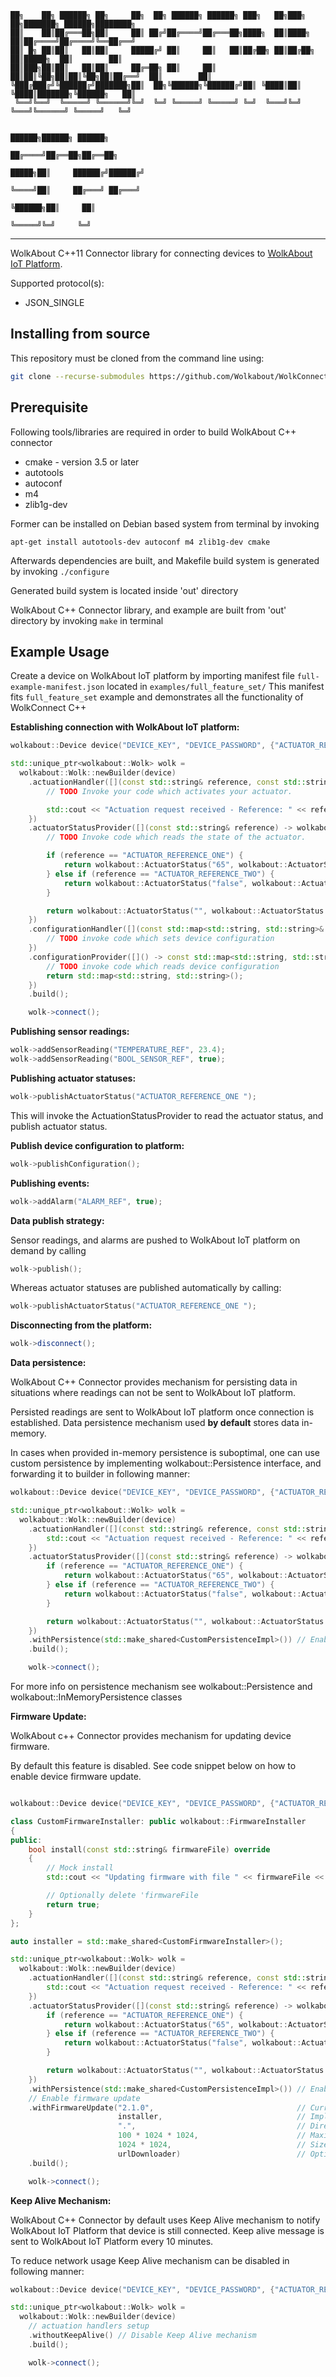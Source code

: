 ```
██╗    ██╗ ██████╗ ██╗     ██╗  ██╗ ██████╗ ██████╗ ███╗   ██╗███╗   ██╗███████╗ ██████╗████████╗
██║    ██║██╔═══██╗██║     ██║ ██╔╝██╔════╝██╔═══██╗████╗  ██║████╗  ██║██╔════╝██╔════╝╚══██╔══╝
██║ █╗ ██║██║   ██║██║     █████╔╝ ██║     ██║   ██║██╔██╗ ██║██╔██╗ ██║█████╗  ██║        ██║   
██║███╗██║██║   ██║██║     ██╔═██╗ ██║     ██║   ██║██║╚██╗██║██║╚██╗██║██╔══╝  ██║        ██║   
╚███╔███╔╝╚██████╔╝███████╗██║  ██╗╚██████╗╚██████╔╝██║ ╚████║██║ ╚████║███████╗╚██████╗   ██║   
 ╚══╝╚══╝  ╚═════╝ ╚══════╝╚═╝  ╚═╝ ╚═════╝ ╚═════╝ ╚═╝  ╚═══╝╚═╝  ╚═══╝╚══════╝ ╚═════╝   ╚═╝   
                                                                                                 
                                                                          ██████╗██████╗ ██████╗ 
                                                                         ██╔════╝██╔══██╗██╔══██╗
                                                                   █████╗██║     ██████╔╝██████╔╝
                                                                   ╚════╝██║     ██╔═══╝ ██╔═══╝ 
                                                                         ╚██████╗██║     ██║     
                                                                          ╚═════╝╚═╝     ╚═╝     
```
----
WolkAbout C++11 Connector library for connecting devices to [WolkAbout IoT Platform](https://demo.wolkabout.com/#/login).

Supported protocol(s):
* JSON_SINGLE

Installing from source
----------------------

This repository must be cloned from the command line using:
```sh
git clone --recurse-submodules https://github.com/Wolkabout/WolkConnect-Cpp.git
```

Prerequisite
------
Following tools/libraries are required in order to build WolkAbout C++ connector

* cmake - version 3.5 or later
* autotools
* autoconf
* m4
* zlib1g-dev

Former can be installed on Debian based system from terminal by invoking

`apt-get install autotools-dev autoconf m4 zlib1g-dev cmake`

Afterwards dependencies are built, and Makefile build system is generated by invoking
`./configure`

Generated build system is located inside 'out' directory


WolkAbout C++ Connector library, and example are built from 'out' directory by invoking
`make` in terminal

Example Usage
-------------

Create a device on WolkAbout IoT platform by importing manifest file `full-example-manifest.json` located in `examples/full_feature_set/`
This manifest fits `full_feature_set` example and demonstrates all the functionality of WolkConnect C++

**Establishing connection with WolkAbout IoT platform:**
```cpp
wolkabout::Device device("DEVICE_KEY", "DEVICE_PASSWORD", {"ACTUATOR_REFERENCE_ONE", "ACTUATOR_REFERENCE_TWO"});

std::unique_ptr<wolkabout::Wolk> wolk =
  wolkabout::Wolk::newBuilder(device)
    .actuationHandler([](const std::string& reference, const std::string& value) -> void {
        // TODO Invoke your code which activates your actuator.

        std::cout << "Actuation request received - Reference: " << reference << " value: " << value << std::endl;
    })
    .actuatorStatusProvider([](const std::string& reference) -> wolkabout::ActuatorStatus {
        // TODO Invoke code which reads the state of the actuator.

        if (reference == "ACTUATOR_REFERENCE_ONE") {
            return wolkabout::ActuatorStatus("65", wolkabout::ActuatorStatus::State::READY);
        } else if (reference == "ACTUATOR_REFERENCE_TWO") {
            return wolkabout::ActuatorStatus("false", wolkabout::ActuatorStatus::State::READY);
        }

        return wolkabout::ActuatorStatus("", wolkabout::ActuatorStatus::State::READY);
    })
    .configurationHandler([](const std::map<std::string, std::string>& configuration) -> void {
        // TODO invoke code which sets device configuration
    })
    .configurationProvider([]() -> const std::map<std::string, std::string>& {
        // TODO invoke code which reads device configuration
        return std::map<std::string, std::string>();
    })
    .build();

    wolk->connect();
```

**Publishing sensor readings:**
```cpp
wolk->addSensorReading("TEMPERATURE_REF", 23.4);
wolk->addSensorReading("BOOL_SENSOR_REF", true);
```

**Publishing actuator statuses:**
```cpp
wolk->publishActuatorStatus("ACTUATOR_REFERENCE_ONE ");
```
This will invoke the ActuationStatusProvider to read the actuator status,
and publish actuator status.

**Publish device configuration to platform:**
```cpp
wolk->publishConfiguration();
```

**Publishing events:**
```cpp
wolk->addAlarm("ALARM_REF", true);
```

**Data publish strategy:**

Sensor readings, and alarms are pushed to WolkAbout IoT platform on demand by calling
```cpp
wolk->publish();
```

Whereas actuator statuses are published automatically by calling:

```cpp
wolk->publishActuatorStatus("ACTUATOR_REFERENCE_ONE ");
```

**Disconnecting from the platform:**
```cpp
wolk->disconnect();
```

**Data persistence:**

WolkAbout C++ Connector provides mechanism for persisting data in situations where readings can not be sent to WolkAbout IoT platform.

Persisted readings are sent to WolkAbout IoT platform once connection is established.
Data persistence mechanism used **by default** stores data in-memory.

In cases when provided in-memory persistence is suboptimal, one can use custom persistence by implementing wolkabout::Persistence interface,
and forwarding it to builder in following manner:

```cpp
wolkabout::Device device("DEVICE_KEY", "DEVICE_PASSWORD", {"ACTUATOR_REFERENCE_ONE", "ACTUATOR_REFERENCE_TWO"});

std::unique_ptr<wolkabout::Wolk> wolk =
  wolkabout::Wolk::newBuilder(device)
    .actuationHandler([](const std::string& reference, const std::string& value) -> void {
        std::cout << "Actuation request received - Reference: " << reference << " value: " << value << std::endl;
    })
    .actuatorStatusProvider([](const std::string& reference) -> wolkabout::ActuatorStatus {
        if (reference == "ACTUATOR_REFERENCE_ONE") {
            return wolkabout::ActuatorStatus("65", wolkabout::ActuatorStatus::State::READY);
        } else if (reference == "ACTUATOR_REFERENCE_TWO") {
            return wolkabout::ActuatorStatus("false", wolkabout::ActuatorStatus::State::READY);
        }

        return wolkabout::ActuatorStatus("", wolkabout::ActuatorStatus::State::READY);
    })
    .withPersistence(std::make_shared<CustomPersistenceImpl>()) // Enable data persistance via custom persistence mechanism
    .build();

    wolk->connect();
```

For more info on persistence mechanism see wolkabout::Persistence and wolkabout::InMemoryPersistence classes

**Firmware Update:**

WolkAbout c++ Connector provides mechanism for updating device firmware.

By default this feature is disabled.
See code snippet below on how to enable device firmware update.

```c++

wolkabout::Device device("DEVICE_KEY", "DEVICE_PASSWORD", {"ACTUATOR_REFERENCE_ONE", "ACTUATOR_REFERENCE_TWO"});

class CustomFirmwareInstaller: public wolkabout::FirmwareInstaller
{
public:
	bool install(const std::string& firmwareFile) override
	{
		// Mock install
		std::cout << "Updating firmware with file " << firmwareFile << std::endl;

		// Optionally delete 'firmwareFile
		return true;
	}
};

auto installer = std::make_shared<CustomFirmwareInstaller>();

std::unique_ptr<wolkabout::Wolk> wolk =
  wolkabout::Wolk::newBuilder(device)
    .actuationHandler([](const std::string& reference, const std::string& value) -> void {
        std::cout << "Actuation request received - Reference: " << reference << " value: " << value << std::endl;
    })
    .actuatorStatusProvider([](const std::string& reference) -> wolkabout::ActuatorStatus {
        if (reference == "ACTUATOR_REFERENCE_ONE") {
            return wolkabout::ActuatorStatus("65", wolkabout::ActuatorStatus::State::READY);
        } else if (reference == "ACTUATOR_REFERENCE_TWO") {
            return wolkabout::ActuatorStatus("false", wolkabout::ActuatorStatus::State::READY);
        }

        return wolkabout::ActuatorStatus("", wolkabout::ActuatorStatus::State::READY);
    })
    .withPersistence(std::make_shared<CustomPersistenceImpl>()) // Enable data persistance via custom persistence mechanism
	// Enable firmware update
	.withFirmwareUpdate("2.1.0",								// Current firmware version
						installer,								// Implementation of FirmwareInstaller, which performs installation of obtained device firmware
						".",									// Directory where downloaded device firmware files will be stored
						100 * 1024 * 1024,						// Maximum acceptable size of firmware file, in bytes
						1024 * 1024,							// Size of firmware file transfer chunk, in bytes
						urlDownloader)							// Optional implementation of UrlFileDownloader for cases when one wants to download device firmware via given URL
    .build();

    wolk->connect();
```

**Keep Alive Mechanism:**

WolkAbout C++ Connector by default uses Keep Alive mechanism to notify WolkAbout IoT Platform that device is still connected.
Keep alive message is sent to WolkAbout IoT Platform every 10 minutes.

To reduce network usage Keep Alive mechanism can be disabled in following manner:

```cpp
wolkabout::Device device("DEVICE_KEY", "DEVICE_PASSWORD", {"ACTUATOR_REFERENCE_ONE", "ACTUATOR_REFERENCE_TWO"});

std::unique_ptr<wolkabout::Wolk> wolk =
  wolkabout::Wolk::newBuilder(device)
    // actuation handlers setup
    .withoutKeepAlive() // Disable Keep Alive mechanism
    .build();

    wolk->connect();
```
